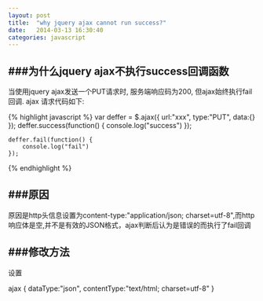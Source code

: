 ```yaml
---
layout: post
title:  "why jquery ajax cannot run success?"
date:   2014-03-13 16:30:40
categories: javascript
---
```


###为什么jquery ajax不执行success回调函数
-----------------------------------------
当使用jquery ajax发送一个PUT请求时, 服务端响应码为200, 但ajax始终执行fail回调. ajax 请求代码如下:

{% highlight javascript %}
    var deffer = $.ajax({
          url:"xxx",
          type:"PUT",
          data:{}
    });
    deffer.success(function() {
         console.log("success")
    });

    deffer.fail(function() {
        console.log("fail")
    });
{% endhighlight %}

###原因
-----------------------------------------
原因是http头信息设置为content-type:"application/json; charset=utf-8",而http响应体是空,并不是有效的JSON格式，ajax判断后认为是错误的而执行了fail回调

###修改方法
-----------------------------------------
设置

ajax {
    dataType:"json",
    contentType:"text/html; charset=utf-8"
}